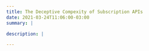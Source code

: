 ```yaml
---
title: The Deceptive Compexity of Subscription APIs
date: 2021-03-24T11:06:00-03:00
summary: |

description: |

---
```


